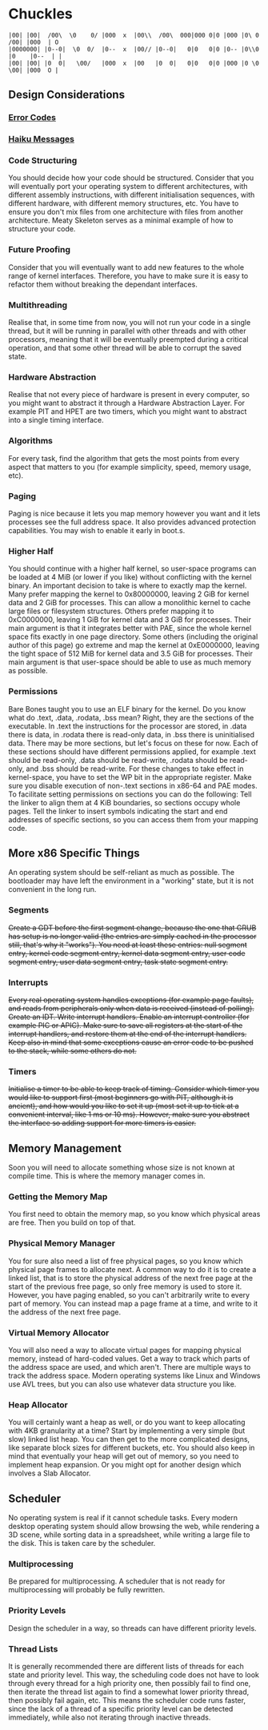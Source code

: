 # Chuckles
````
|00| |00|  /00\  \0    0/ |000  x  |00\\  /00\  000|000 0|0 |000 |0\ 0  /00| |000  | O
|0000000| |0--0|  \0  0/  |0--  x  |00// |0--0|   0|0   0|0 |0-- |0\\0 |0    |0--  | |
|00| |00| |0  0|   \00/   |000  x  |00   |0  0|   0|0   0|0 |000 |0 \0  \00| |000  O |
````
## Design Considerations
### [Error Codes](https://www.gnu.org/fun/jokes/errno.2.html)
### [Haiku Messages](https://www.gnu.org/fun/jokes/error-haiku.html)
### Code Structuring
You should decide how your code should be structured. Consider that you will eventually port your operating system to different architectures, with different assembly instructions, with different initialisation sequences, with different hardware, with different memory structures, etc. You have to ensure you don't mix files from one architecture with files from another architecture. Meaty Skeleton serves as a minimal example of how to structure your code.
### Future Proofing
Consider that you will eventually want to add new features to the whole range of kernel interfaces. Therefore, you have to make sure it is easy to refactor them without breaking the dependant interfaces.
### Multithreading
Realise that, in some time from now, you will not run your code in a single thread, but it will be running in parallel with other threads and with other processors, meaning that it will be eventually preempted during a critical operation, and that some other thread will be able to corrupt the saved state.
### Hardware Abstraction
Realise that not every piece of hardware is present in every computer, so you might want to abstract it through a Hardware Abstraction Layer. For example PIT and HPET are two timers, which you might want to abstract into a single timing interface.
### Algorithms
For every task, find the algorithm that gets the most points from every aspect that matters to you (for example simplicity, speed, memory usage, etc).
### Paging
Paging is nice because it lets you map memory however you want and it lets processes see the full address space. It also provides advanced protection capabilities. You may wish to enable it early in boot.s.
### Higher Half
You should continue with a higher half kernel, so user-space programs can be loaded at 4 MiB (or lower if you like) without conflicting with the kernel binary. An important decision to take is where to exactly map the kernel.
Many prefer mapping the kernel to 0x80000000, leaving 2 GiB for kernel data and 2 GiB for processes. This can allow a monolithic kernel to cache large files or filesystem structures.
Others prefer mapping it to 0xC0000000, leaving 1 GiB for kernel data and 3 GiB for processes. Their main argument is that it integrates better with PAE, since the whole kernel space fits exactly in one page directory.
Some others (including the original author of this page) go extreme and map the kernel at 0xE0000000, leaving the tight space of 512 MiB for kernel data and 3.5 GiB for processes. Their main argument is that user-space should be able to use as much memory as possible.
### Permissions
Bare Bones taught you to use an ELF binary for the kernel. Do you know what do .text, .data, .rodata, .bss mean? Right, they are the sections of the executable. In .text the instructions for the processor are stored, in .data there is data, in .rodata there is read-only data, in .bss there is uninitialised data. There may be more sections, but let's focus on these for now.
Each of these sections should have different permissions applied, for example .text should be read-only, .data should be read-write, .rodata should be read-only, and .bss should be read-write. For these changes to take effect in kernel-space, you have to set the WP bit in the appropriate register. Make sure you disable execution of non-.text sections in x86-64 and PAE modes.
To facilitate setting permissions on sections you can do the following:
Tell the linker to align them at 4 KiB boundaries, so sections occupy whole pages.
Tell the linker to insert symbols indicating the start and end addresses of specific sections, so you can access them from your mapping code.
## More x86 Specific Things
An operating system should be self-reliant as much as possible. The bootloader may have left the environment in a "working" state, but it is not convenient in the long run.

### Segments
~~Create a GDT before the first segment change, because the one that GRUB has setup is no longer valid (the entries are simply cached in the processor still, that's why it "works").
You need at least these entries: null segment entry, kernel code segment entry, kernel data segment entry, user code segment entry, user data segment entry, task state segment entry.~~

### Interrupts
~~Every real operating system handles exceptions (for example page faults), and reads from peripherals only when data is received (instead of polling).
Create an IDT. Write interrupt handlers. Enable an interrupt controller (for example PIC or APIC).
Make sure to save all registers at the start of the interrupt handlers, and restore them at the end of the interrupt handlers. Keep also in mind that some exceptions cause an error code to be pushed to the stack, while some others do not.~~

### Timers
~~Initialise a timer to be able to keep track of timing. Consider which timer you would like to support first (most beginners go with PIT, although it is ancient), and how would you like to set it up (most set it up to tick at a convenient interval, like 1 ms or 10 ms). However, make sure you abstract the interface so adding support for more timers is easier.~~
## Memory Management
Soon you will need to allocate something whose size is not known at compile time. This is where the memory manager comes in.
### Getting the Memory Map
You first need to obtain the memory map, so you know which physical areas are free. Then you build on top of that.
### Physical Memory Manager
You for sure also need a list of free physical pages, so you know which physical page frames to allocate next.
A common way to do it is to create a linked list, that is to store the physical address of the next free page at the start of the previous free page, so only free memory is used to store it. However, you have paging enabled, so you can't arbitrarily write to every part of memory. You can instead map a page frame at a time, and write to it the address of the next free page.
### Virtual Memory Allocator
You will also need a way to allocate virtual pages for mapping physical memory, instead of hard-coded values. Get a way to track which parts of the address space are used, and which aren't.
There are multiple ways to track the address space. Modern operating systems like Linux and Windows use AVL trees, but you can also use whatever data structure you like.
### Heap Allocator
You will certainly want a heap as well, or do you want to keep allocating with 4KB granularity at a time? Start by implementing a very simple (but slow) linked list heap. You can then get to the more complicated designs, like separate block sizes for different buckets, etc. You should also keep in mind that eventually your heap will get out of memory, so you need to implement heap expansion.
Or you might opt for another design which involves a Slab Allocator.
## Scheduler
No operating system is real if it cannot schedule tasks. Every modern desktop operating system should allow browsing the web, while rendering a 3D scene, while sorting data in a spreadsheet, while writing a large file to the disk. This is taken care by the scheduler.
### Multiprocessing
Be prepared for multiprocessing. A scheduler that is not ready for multiprocessing will probably be fully rewritten.
### Priority Levels
Design the scheduler in a way, so threads can have different priority levels.
### Thread Lists
It is generally recommended there are different lists of threads for each state and priority level. This way, the scheduling code does not have to look through every thread for a high priority one, then possibly fail to find one, then iterate the thread list again to find a somewhat lower priority thread, then possibly fail again, etc. This means the scheduler code runs faster, since the lack of a thread of a specific priority level can be detected immediately, while also not iterating through inactive threads.
